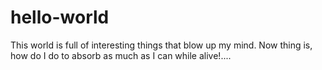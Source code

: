 # hello-world

This world is full of interesting things that blow up my mind.
Now thing is, how do I do to absorb as much as I can while alive!....
